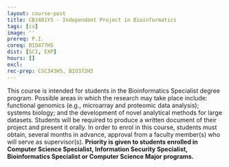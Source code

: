 ```yaml
---
layout: course-post
title: CBJ481Y5 - Independent Project in Bioinformatics
tags: [cs]
image: ''
prereq: P.I.
coreq: BIO477H5
dist: [SCI, EXP]
hours: []
excl: 
rec-prep: CSC343H5, BIO372H5
---
```


This course is intended for students in the Bioinformatics Specialist degree program. Possible areas in which the research may take place include: functional genomics (e.g., microarray and proteomic data analysis); systems biology; and the development of novel analytical methods for large datasets. Students will be required to produce a written document of their project and present it orally. In order to enrol in this course, students must obtain, several months in advance, approval from a faculty member(s) who will serve as supervisor(s). **Priority is given to students enrolled in Computer Science Specialist, Information Security Specialist, Bioinformatics Specialist or Computer Science Major programs.**
